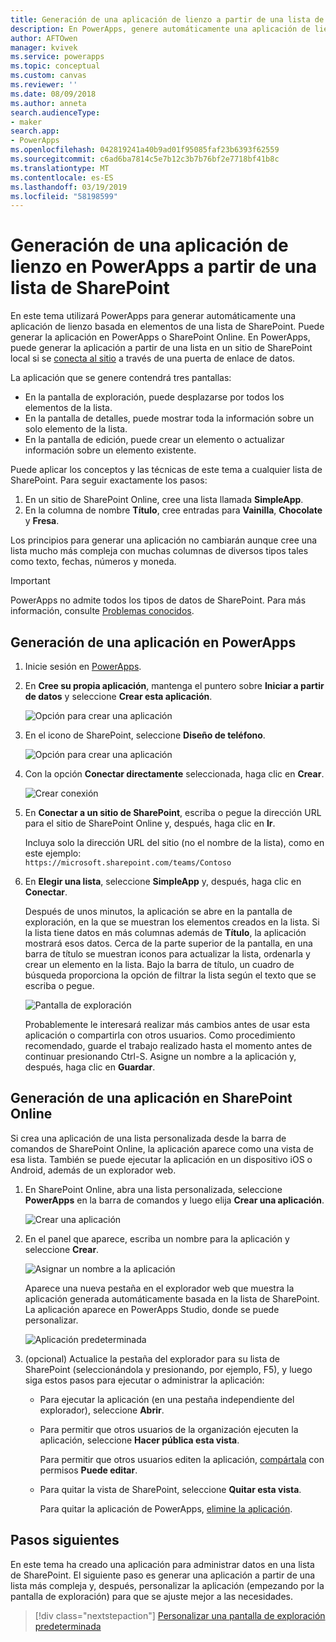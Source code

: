 ```yaml
---
title: Generación de una aplicación de lienzo a partir de una lista de SharePoint | Microsoft Docs
description: En PowerApps, genere automáticamente una aplicación de lienzo para administrar datos de una lista de SharePoint.
author: AFTOwen
manager: kvivek
ms.service: powerapps
ms.topic: conceptual
ms.custom: canvas
ms.reviewer: ''
ms.date: 08/09/2018
ms.author: anneta
search.audienceType:
- maker
search.app:
- PowerApps
ms.openlocfilehash: 042819241a40b9ad01f95085faf23b6393f62559
ms.sourcegitcommit: c6ad6ba7814c5e7b12c3b7b76bf2e7718bf41b8c
ms.translationtype: MT
ms.contentlocale: es-ES
ms.lasthandoff: 03/19/2019
ms.locfileid: "58198599"
---
```

# <a name="generate-a-canvas-app-in-powerapps-from-a-sharepoint-list"></a>Generación de una aplicación de lienzo en PowerApps a partir de una lista de SharePoint

En este tema utilizará PowerApps para generar automáticamente una aplicación de lienzo basada en elementos de una lista de SharePoint. Puede generar la aplicación en PowerApps o SharePoint Online. En PowerApps, puede generar la aplicación a partir de una lista en un sitio de SharePoint local si se [conecta al sitio](connections/connection-sharepoint-online.md#create-a-connection) a través de una puerta de enlace de datos.

La aplicación que se genere contendrá tres pantallas:

- En la pantalla de exploración, puede desplazarse por todos los elementos de la lista.
- En la pantalla de detalles, puede mostrar toda la información sobre un solo elemento de la lista.
- En la pantalla de edición, puede crear un elemento o actualizar información sobre un elemento existente.

Puede aplicar los conceptos y las técnicas de este tema a cualquier lista de SharePoint. Para seguir exactamente los pasos:

1. En un sitio de SharePoint Online, cree una lista llamada **SimpleApp**.
2. En la columna de nombre **Título**, cree entradas para **Vainilla**, **Chocolate** y **Fresa**.

Los principios para generar una aplicación no cambiarán aunque cree una lista mucho más compleja con muchas columnas de diversos tipos tales como texto, fechas, números y moneda.

> [!IMPORTANT]
> PowerApps no admite todos los tipos de datos de SharePoint. Para más información, consulte [Problemas conocidos](connections/connection-sharepoint-online.md#known-issues).

## <a name="generate-an-app-from-within-powerapps"></a>Generación de una aplicación en PowerApps

1. Inicie sesión en [PowerApps](https://web.powerapps.com?utm_source=padocs&utm_medium=linkinadoc&utm_campaign=referralsfromdoc).

1. En **Cree su propia aplicación**, mantenga el puntero sobre **Iniciar a partir de datos** y seleccione **Crear esta aplicación**.

    ![Opción para crear una aplicación](./media/app-from-sharepoint/start-from-data.png)

1. En el icono de SharePoint, seleccione **Diseño de teléfono**.

    ![Opción para crear una aplicación](./media/app-from-sharepoint/sharepoint-tile.png)

1. Con la opción **Conectar directamente** seleccionada, haga clic en **Crear**.

    ![Crear conexión](./media/app-from-sharepoint/create-connection.png)

1. En **Conectar a un sitio de SharePoint**, escriba o pegue la dirección URL para el sitio de SharePoint Online y, después, haga clic en **Ir**.

    Incluya solo la dirección URL del sitio (no el nombre de la lista), como en este ejemplo:<br>`https://microsoft.sharepoint.com/teams/Contoso`

1. En **Elegir una lista**, seleccione **SimpleApp** y, después, haga clic en **Conectar**.

    Después de unos minutos, la aplicación se abre en la pantalla de exploración, en la que se muestran los elementos creados en la lista. Si la lista tiene datos en más columnas además de **Título**, la aplicación mostrará esos datos. Cerca de la parte superior de la pantalla, en una barra de título se muestran iconos para actualizar la lista, ordenarla y crear un elemento en la lista. Bajo la barra de título, un cuadro de búsqueda proporciona la opción de filtrar la lista según el texto que se escriba o pegue. 

    ![Pantalla de exploración](./media/app-from-sharepoint/browse-screen.png)

    Probablemente le interesará realizar más cambios antes de usar esta aplicación o compartirla con otros usuarios. Como procedimiento recomendado, guarde el trabajo realizado hasta el momento antes de continuar presionando Ctrl-S. Asigne un nombre a la aplicación y, después, haga clic en **Guardar**.

## <a name="generate-an-app-from-within-sharepoint-online"></a>Generación de una aplicación en SharePoint Online

Si crea una aplicación de una lista personalizada desde la barra de comandos de SharePoint Online, la aplicación aparece como una vista de esa lista. También se puede ejecutar la aplicación en un dispositivo iOS o Android, además de un explorador web.

1. En SharePoint Online, abra una lista personalizada, seleccione **PowerApps** en la barra de comandos y luego elija **Crear una aplicación**.

    ![Crear una aplicación](./media/app-from-sharepoint/generate-new-app.png)

2. En el panel que aparece, escriba un nombre para la aplicación y seleccione **Crear**.

    ![Asignar un nombre a la aplicación](./media/app-from-sharepoint/app-name.png)

    Aparece una nueva pestaña en el explorador web que muestra la aplicación generada automáticamente basada en la lista de SharePoint. La aplicación aparece en PowerApps Studio, donde se puede personalizar.

    ![Aplicación predeterminada](./media/app-from-sharepoint/default-app.png)

3. (opcional) Actualice la pestaña del explorador para su lista de SharePoint (seleccionándola y presionando, por ejemplo, F5), y luego siga estos pasos para ejecutar o administrar la aplicación:

    - Para ejecutar la aplicación (en una pestaña independiente del explorador), seleccione **Abrir**.
    - Para permitir que otros usuarios de la organización ejecuten la aplicación, seleccione **Hacer pública esta vista**.

        Para permitir que otros usuarios editen la aplicación, [compártala](share-app.md) con permisos **Puede editar**.

    - Para quitar la vista de SharePoint, seleccione **Quitar esta vista**.

        Para quitar la aplicación de PowerApps, [elimine la aplicación](delete-app.md).

## <a name="next-steps"></a>Pasos siguientes
En este tema ha creado una aplicación para administrar datos en una lista de SharePoint. El siguiente paso es generar una aplicación a partir de una lista más compleja y, después, personalizar la aplicación (empezando por la pantalla de exploración) para que se ajuste mejor a las necesidades.

> [!div class="nextstepaction"]
> [Personalizar una pantalla de exploración predeterminada](customize-layout-sharepoint.md)
